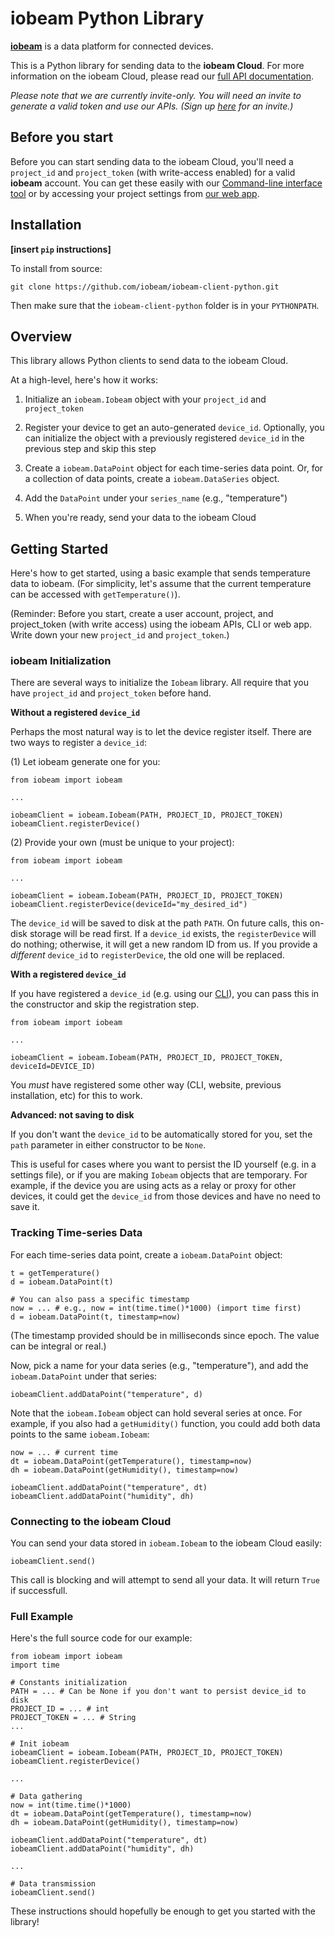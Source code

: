 # iobeam Python Library

**[iobeam](http://iobeam.com)** is a data platform for connected devices.

This is a Python library for sending data to the **iobeam Cloud**.
For more information on the iobeam Cloud, please read our [full API documentation](http://docs.iobeam.com).

*Please note that we are currently invite-only. You will need an invite
to generate a valid token and use our APIs. (Sign up [here](http://iobeam.com) for an invite.)*

## Before you start ##

Before you can start sending data to the iobeam Cloud, you'll need a
`project_id` and  `project_token` (with write-access enabled) for a valid
**iobeam** account. You can get these easily with our
[Command-line interface tool](https://github.com/iobeam/iobeam) or by
accessing your project settings from [our web app](https://app.iobeam.com).


## Installation ##

**[insert `pip` instructions]**

To install from source:

    git clone https://github.com/iobeam/iobeam-client-python.git

Then make sure that the `iobeam-client-python` folder is in your `PYTHONPATH`.


## Overview ##

This library allows Python clients to send data to the iobeam Cloud.

At a high-level, here's how it works:

1. Initialize an `iobeam.Iobeam` object with your `project_id` and
`project_token`

1. Register your device to get an auto-generated `device_id`. Optionally,
you can initialize the object with a previously registered `device_id` in
the previous step and skip this step

1. Create a `iobeam.DataPoint` object for each time-series data point. Or,
for a collection of data points, create a `iobeam.DataSeries` object.

1. Add the `DataPoint` under your `series_name` (e.g., "temperature")

1. When you're ready, send your data to the iobeam Cloud


## Getting Started ##

Here's how to get started, using a basic example that sends temperature
data to iobeam. (For simplicity, let's assume that the current temperature
can be accessed with `getTemperature()`).

(Reminder: Before you start, create a user account, project, and
project_token (with write access) using the iobeam APIs, CLI or web app.
Write down your new `project_id` and `project_token`.)

### iobeam Initialization ###

There are several ways to initialize the `Iobeam` library. All require
that you have `project_id` and `project_token` before hand.

**Without a registered `device_id`**

Perhaps the most natural way is to let the device register itself.
There are two ways to register a `device_id`:

(1) Let iobeam generate one for you:

    from iobeam import iobeam

    ...

    iobeamClient = iobeam.Iobeam(PATH, PROJECT_ID, PROJECT_TOKEN)
    iobeamClient.registerDevice()

(2) Provide your own (must be unique to your project):

    from iobeam import iobeam

    ...

    iobeamClient = iobeam.Iobeam(PATH, PROJECT_ID, PROJECT_TOKEN)
    iobeamClient.registerDevice(deviceId="my_desired_id")

The `device_id` will be saved to disk at the path `PATH`. On future
calls, this on-disk storage will be read first. If a `device_id` exists,
the `registerDevice` will do nothing; otherwise, it will get a new random
ID from us. If you provide a _different_ `device_id` to `registerDevice`,
the old one will be replaced.

**With a registered `device_id`**

If you have registered a `device_id` (e.g. using our
[CLI](https://github.com/iobeam/iobeam)), you can pass this in the
constructor and skip the registration step.

    from iobeam import iobeam

    ...

    iobeamClient = iobeam.Iobeam(PATH, PROJECT_ID, PROJECT_TOKEN, deviceId=DEVICE_ID)

You *must* have registered some other way (CLI, website, previous
installation, etc) for this to work.

**Advanced: not saving to disk**

If you don't want the `device_id` to be automatically stored for you, set
the `path` parameter in either constructor to be `None`.

This is useful for cases where you want to persist the ID yourself (e.g.
in a settings file), or if you are making `Iobeam` objects that are
temporary. For example, if the device you are using acts as a relay or
proxy for other devices, it could get the `device_id` from those devices
and have no need to save it.

### Tracking Time-series Data ###

For each time-series data point, create a `iobeam.DataPoint` object:

    t = getTemperature()
    d = iobeam.DataPoint(t)

    # You can also pass a specific timestamp
    now = ... # e.g., now = int(time.time()*1000) (import time first)
    d = iobeam.DataPoint(t, timestamp=now)

(The timestamp provided should be in milliseconds since epoch. The value
can be integral or real.)

Now, pick a name for your data series (e.g., "temperature"), and add the
`iobeam.DataPoint` under that series:

    iobeamClient.addDataPoint("temperature", d)

Note that the `iobeam.Iobeam` object can hold several series at once. For
example, if you also had a `getHumidity()` function, you could add both
data points to the same `iobeam.Iobeam`:

    now = ... # current time
    dt = iobeam.DataPoint(getTemperature(), timestamp=now)
    dh = iobeam.DataPoint(getHumidity(), timestamp=now)

    iobeamClient.addDataPoint("temperature", dt)
    iobeamClient.addDataPoint("humidity", dh)


### Connecting to the iobeam Cloud ###

You can send your data stored in `iobeam.Iobeam` to the iobeam Cloud
easily:

    iobeamClient.send()

This call is blocking and will attempt to send all your data. It will
return `True` if successfull.


### Full Example ###

Here's the full source code for our example:

    from iobeam import iobeam
    import time

    # Constants initialization
    PATH = ... # Can be None if you don't want to persist device_id to disk
    PROJECT_ID = ... # int
    PROJECT_TOKEN = ... # String
    ...

    # Init iobeam
    iobeamClient = iobeam.Iobeam(PATH, PROJECT_ID, PROJECT_TOKEN)
    iobeamClient.registerDevice()

    ...

    # Data gathering
    now = int(time.time()*1000)
    dt = iobeam.DataPoint(getTemperature(), timestamp=now)
    dh = iobeam.DataPoint(getHumidity(), timestamp=now)

    iobeamClient.addDataPoint("temperature", dt)
    iobeamClient.addDataPoint("humidity", dh)

    ...

    # Data transmission
    iobeamClient.send()

These instructions should hopefully be enough to get you started with the
library!
